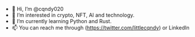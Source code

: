 - 👋 Hi, I’m @cqndy020
- 👀 I’m interested in crypto, NFT, AI and technology.
- 🌱 I’m currently learning Python and Rust.
- 📫 You can reach me through (https://twitter.com/littlecqndy) or LinkedIn

<!---
cqndy020/cqndy020 is a ✨ special ✨ repository because its `README.md` (this file) appears on your GitHub profile.
You can click the Preview link to take a look at your changes.
--->
